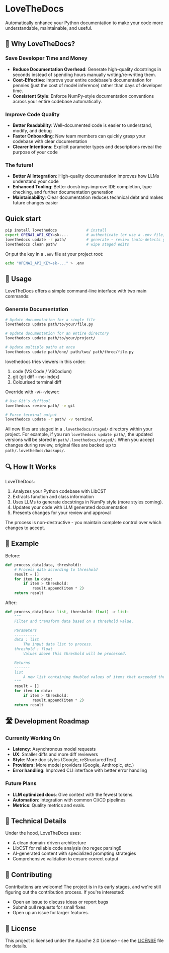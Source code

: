 # LoveTheDocs

Automatically enhance your Python documentation to make your code more understandable,
maintainable, and useful.

## 🚀 Why LoveTheDocs?

### Save Developer Time and Money

- **Reduce Documentation Overhead**: Generate high-quality docstrings in seconds
  instead of spending hours manually writing/re-writing them.
- **Cost-Effective**: Improve your entire codebase's documentation for pennies (just
  the cost of model inference) rather than days of developer time.
- **Consistent Style**: Enforce NumPy-style documentation conventions across your
  entire codebase automatically.

### Improve Code Quality

- **Better Readability**: Well-documented code is easier to understand, modify, and
  debug
- **Faster Onboarding**: New team members can quickly grasp your codebase with clear
  documentation
- **Clearer Intentions**: Explicit parameter types and descriptions reveal the purpose
  of your code

### The future!

- **Better AI Integration**: High-quality documentation improves how LLMs understand
  your code
- **Enhanced Tooling**: Better docstrings improve IDE completion, type checking, and
  further documentation generation
- **Maintainability**: Clear documentation reduces technical debt and makes future
  changes easier

## Quick start

```bash
pip install lovethedocs             # install
export OPENAI_API_KEY=sk-...        # authenticate (or use a .env file)
lovethedocs update -r path/         # generate → review (auto-detects your diff viewer)
lovethedocs clean path/             # wipe staged edits
```

Or put the key in a `.env` file at your project root:

```bash
echo "OPENAI_API_KEY=sk-..." > .env
```

## 🔧 Usage

LoveTheDocs offers a simple command-line interface with two main commands:

### Generate Documentation
```bash
# Update documentation for a single file
lovethedocs update path/to/your/file.py

# Update documentation for an entire directory
lovethedocs update path/to/your/project/

# Update multiple paths at once
lovethedocs update path/one/ path/two/ path/three/file.py
```

lovethedocs tries viewers in this order:
1.	code (VS Code / VSCodium)
2.	git (git diff --no-index)
3.	Colourised terminal diff


Override with -v/--viewer:

```bash
# Use Git’s difftool
lovethedocs review path/ -v git

# Force terminal output
lovethedocs update -r path/ -v terminal
```

All new files are staged in a `.lovethedocs/staged/` directory within your
project. For example, if you run `lovethedocs update path/`, the updated
versions will be stored in `path/.lovethedocs/staged/.` When you accept
changes during review, original files are backed up to
`path/.lovethedocs/backups/`.

## 🔍 How It Works

LoveTheDocs:

1. Analyzes your Python codebase with LibCST
2. Extracts function and class information
3. Uses LLMs to generate docstrings in NumPy style (more styles coming).
4. Updates your code with LLM generated documentation
5. Presents changes for your review and approval

The process is non-destructive - you maintain complete control over which changes to
accept.

## 🎯 Example

Before:

```python
def process_data(data, threshold):
    # Process data according to threshold
    result = []
    for item in data:
        if item > threshold:
            result.append(item * 2)
    return result
```

After:

```python
def process_data(data: list, threshold: float) -> list:
    """
    Filter and transform data based on a threshold value.

    Parameters
    ----------
    data : list
        The input data list to process.
    threshold : float
        Values above this threshold will be processed.

    Returns
    -------
    list
        A new list containing doubled values of items that exceeded the threshold.
    """
    result = []
    for item in data:
        if item > threshold:
            result.append(item * 2)
    return result
```

## 🛣️ Development Roadmap

### Currently Working On

- **Latency**: Asynchronous model requests
- **UX**: Smaller diffs and more diff reviewers
- **Style**: More doc styles (Google, reStructuredText)
- **Providers**: More model providers (Google, Anthropic, etc.)
- **Error handling**: Improved CLI interface with better error handling

### Future Plans

- **LLM optimized docs**: Give context with the fewest tokens.
- **Automation**: Integration with common CI/CD pipelines
- **Metrics**: Quality metrics and evals.

## 🧰 Technical Details

Under the hood, LoveTheDocs uses:

- A clean domain-driven architecture
- LibCST for reliable code analysis (no regex parsing!)
- AI-generated content with specialized prompting strategies
- Comprehensive validation to ensure correct output

## 👥 Contributing

Contributions are welcome! The project is in its early stages, and we're still figuring
out the contribution process. If you're interested:

- Open an issue to discuss ideas or report bugs
- Submit pull requests for small fixes
- Open up an issue for larger features.

## 📄 License

This project is licensed under the Apache 2.0 License - see the [LICENSE](LICENSE) file
for details.

